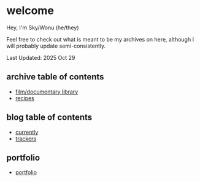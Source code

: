 # welcome

Hey, I'm Sky/Wonu (he/they)

Feel free to check out what is meant to be my archives on here, although I will probably update semi-consistently.

Last Updated: 2025 Oct 29

## archive table of contents
- [film/documentary library](archives/film+docu_library.md)
- [recipes](archives/recipe_videos.md)

## blog table of contents
- [currently](blog/currently.md)
- [trackers](blog/trackers.md)

## portfolio
- [portfolio](portfolio_resume/portfolio.md)
